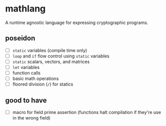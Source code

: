 # mathlang

A runtime agnostic language for expressing cryptographic programs.

## poseidon

- [ ] `static` variables (compile time only)
- [ ] `loop` and `if` flow control using `static` variables
- [ ] `static` scalars, vectors, and matrices
- [ ] `let` variables
- [ ] function calls
- [ ] basic math operations
- [ ] floored division (`/`) for statics

## good to have

- [ ] macro for field prime assertion (functions halt compilation if they're use in the wrong field)


